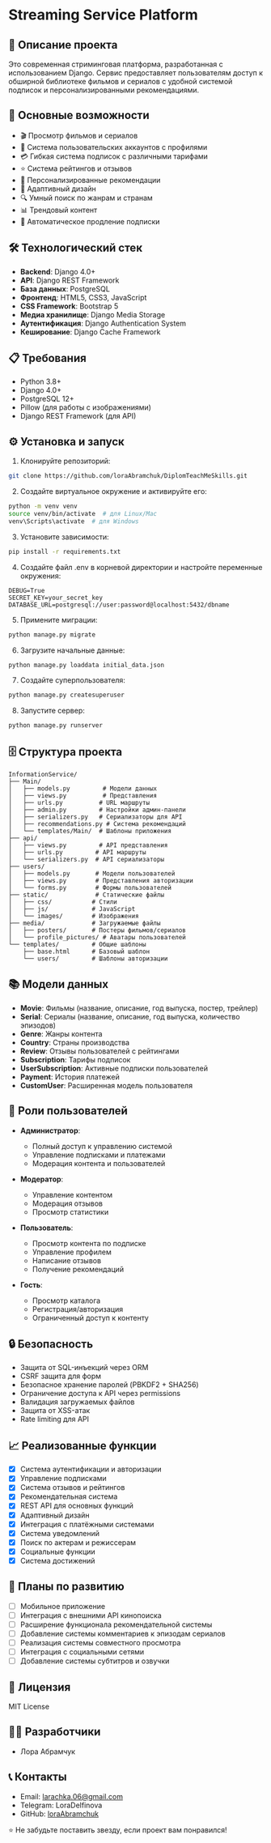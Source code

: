 # Streaming Service Platform

## 📝 Описание проекта

Это современная стриминговая платформа, разработанная с использованием Django. Сервис предоставляет пользователям доступ к обширной библиотеке фильмов и сериалов с удобной системой подписок и персонализированными рекомендациями.

## 🚀 Основные возможности

- 🎬 Просмотр фильмов и сериалов
- 👥 Система пользовательских аккаунтов с профилями
- 💳 Гибкая система подписок с различными тарифами
- ⭐ Система рейтингов и отзывов
- 🎯 Персонализированные рекомендации
- 📱 Адаптивный дизайн
- 🔍 Умный поиск по жанрам и странам
- 📊 Трендовый контент
- 🔄 Автоматическое продление подписки

## 🛠 Технологический стек

- **Backend**: Django 4.0+
- **API**: Django REST Framework
- **База данных**: PostgreSQL
- **Фронтенд**: HTML5, CSS3, JavaScript
- **CSS Framework**: Bootstrap 5
- **Медиа хранилище**: Django Media Storage
- **Аутентификация**: Django Authentication System
- **Кеширование**: Django Cache Framework

## 📋 Требования

- Python 3.8+
- Django 4.0+
- PostgreSQL 12+
- Pillow (для работы с изображениями)
- Django REST Framework (для API)

## ⚙️ Установка и запуск

1. Клонируйте репозиторий:
```bash
git clone https://github.com/loraAbramchuk/DiplomTeachMeSkills.git
```

2. Создайте виртуальное окружение и активируйте его:
```bash
python -m venv venv
source venv/bin/activate  # для Linux/Mac
venv\Scripts\activate  # для Windows
```

3. Установите зависимости:
```bash
pip install -r requirements.txt
```

4. Создайте файл .env в корневой директории и настройте переменные окружения:
```env
DEBUG=True
SECRET_KEY=your_secret_key
DATABASE_URL=postgresql://user:password@localhost:5432/dbname
```

5. Примените миграции:
```bash
python manage.py migrate
```

6. Загрузите начальные данные:
```bash
python manage.py loaddata initial_data.json
```

7. Создайте суперпользователя:
```bash
python manage.py createsuperuser
```

8. Запустите сервер:
```bash
python manage.py runserver
```

## 🗄 Структура проекта

```
InformationService/
├── Main/
│   ├── models.py         # Модели данных
│   ├── views.py          # Представления
│   ├── urls.py          # URL маршруты
│   ├── admin.py         # Настройки админ-панели
│   ├── serializers.py   # Сериализаторы для API
│   ├── recommendations.py # Система рекомендаций
│   └── templates/Main/  # Шаблоны приложения
├── api/
│   ├── views.py         # API представления
│   ├── urls.py         # API маршруты
│   └── serializers.py  # API сериализаторы
├── users/
│   ├── models.py       # Модели пользователей
│   ├── views.py        # Представления авторизации
│   └── forms.py        # Формы пользователей
├── static/             # Статические файлы
│   ├── css/           # Стили
│   ├── js/            # JavaScript
│   └── images/        # Изображения
├── media/             # Загружаемые файлы
│   ├── posters/       # Постеры фильмов/сериалов
│   └── profile_pictures/ # Аватары пользователей
└── templates/         # Общие шаблоны
    ├── base.html      # Базовый шаблон
    └── users/         # Шаблоны авторизации
```

## 📚 Модели данных

- **Movie**: Фильмы (название, описание, год выпуска, постер, трейлер)
- **Serial**: Сериалы (название, описание, год выпуска, количество эпизодов)
- **Genre**: Жанры контента
- **Country**: Страны производства
- **Review**: Отзывы пользователей с рейтингами
- **Subscription**: Тарифы подписок
- **UserSubscription**: Активные подписки пользователей
- **Payment**: История платежей
- **CustomUser**: Расширенная модель пользователя

## 👥 Роли пользователей

- **Администратор**: 
  - Полный доступ к управлению системой
  - Управление подписками и платежами
  - Модерация контента и пользователей

- **Модератор**: 
  - Управление контентом
  - Модерация отзывов
  - Просмотр статистики

- **Пользователь**: 
  - Просмотр контента по подписке
  - Управление профилем
  - Написание отзывов
  - Получение рекомендаций

- **Гость**: 
  - Просмотр каталога
  - Регистрация/авторизация
  - Ограниченный доступ к контенту

## 🔒 Безопасность

- Защита от SQL-инъекций через ORM
- CSRF защита для форм
- Безопасное хранение паролей (PBKDF2 + SHA256)
- Ограничение доступа к API через permissions
- Валидация загружаемых файлов
- Защита от XSS-атак
- Rate limiting для API

## 📈 Реализованные функции

- [x] Система аутентификации и авторизации
- [x] Управление подписками
- [x] Система отзывов и рейтингов
- [x] Рекомендательная система
- [x] REST API для основных функций
- [x] Адаптивный дизайн
- [x] Интеграция с платёжными системами
- [x] Система уведомлений
- [x] Поиск по актерам и режиссерам
- [x] Социальные функции
- [x] Система достижений

## 🎯 Планы по развитию

- [ ] Мобильное приложение
- [ ] Интеграция с внешними API кинопоиска
- [ ] Расширение функционала рекомендательной системы
- [ ] Добавление системы комментариев к эпизодам сериалов
- [ ] Реализация системы совместного просмотра
- [ ] Интеграция с социальными сетями
- [ ] Добавление системы субтитров и озвучки

## 📄 Лицензия

MIT License

## 👨‍💻 Разработчики

- Лора Абрамчук

## 📞 Контакты

- Email: larachka.06@gmail.com
- Telegram: LoraDelfinova
- GitHub: [loraAbramchuk](https://github.com/loraAbramchuk)

⭐ Не забудьте поставить звезду, если проект вам понравился!